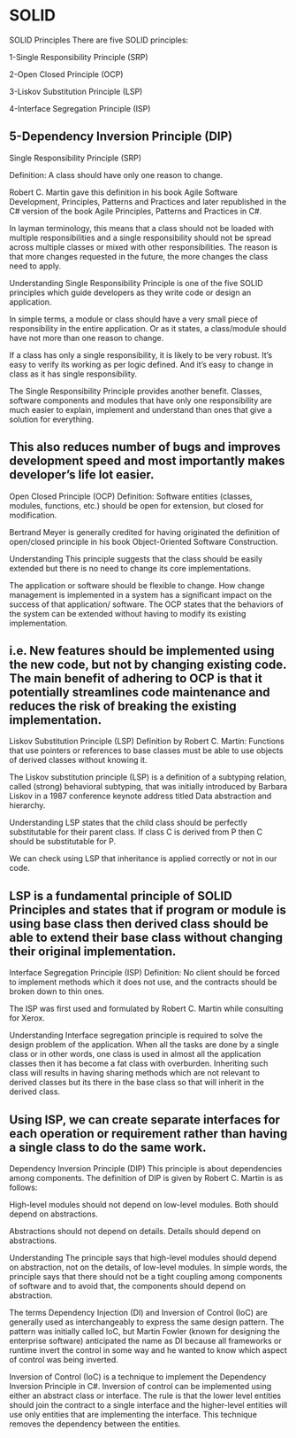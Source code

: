 # SOLID

SOLID Principles
There are five SOLID principles:

1-Single Responsibility Principle (SRP)

2-Open Closed Principle (OCP)

3-Liskov Substitution Principle (LSP)

4-Interface Segregation Principle (ISP)

5-Dependency Inversion Principle (DIP)
---------------------------------------------------------------------------------------------------------------------------------------------------------------------------------
Single Responsibility Principle (SRP)

Definition: A class should have only one reason to change.

Robert C. Martin gave this definition in his book Agile Software Development, Principles, Patterns and Practices and later republished in the C# version of the book Agile Principles, Patterns and Practices in C#.

In layman terminology, this means that a class should not be loaded with multiple responsibilities and a single responsibility should not be spread across multiple classes or mixed with other responsibilities. The reason is that more changes requested in the future, the more changes the class need to apply.

Understanding
Single Responsibility Principle is one of the five SOLID principles which guide developers as they write code or design an application.

In simple terms, a module or class should have a very small piece of responsibility in the entire application. Or as it states, a class/module should have not more than one reason to change.

If a class has only a single responsibility, it is likely to be very robust. It’s easy to verify its working as per logic defined. And it’s easy to change in class as it has single responsibility.

The Single Responsibility Principle provides another benefit. Classes, software components and modules that have only one responsibility are much easier to explain, implement and understand than ones that give a solution for everything.

This also reduces number of bugs and improves development speed and most importantly makes developer’s life lot easier.
---------------------------------------------------------------------------------------------------------------------------------------------------------------------------------
Open Closed Principle (OCP)
Definition: Software entities (classes, modules, functions, etc.) should be open for extension, but closed for modification.

Bertrand Meyer is generally credited for having originated the definition of open/closed principle in his book Object-Oriented Software Construction.

Understanding
This principle suggests that the class should be easily extended but there is no need to change its core implementations.

The application or software should be flexible to change. How change management is implemented in a system has a significant impact on the success of that application/ software. The OCP states that the behaviors of the system can be extended without having to modify its existing implementation.

i.e. New features should be implemented using the new code, but not by changing existing code. The main benefit of adhering to OCP is that it potentially streamlines code maintenance and reduces the risk of breaking the existing implementation.
---------------------------------------------------------------------------------------------------------------------------------------------------------------------------------
Liskov Substitution Principle (LSP)
Definition by Robert C. Martin: Functions that use pointers or references to base classes must be able to use objects of derived classes without knowing it.

The Liskov substitution principle (LSP) is a definition of a subtyping relation, called (strong) behavioral subtyping, that was initially introduced by Barbara Liskov in a 1987 conference keynote address titled Data abstraction and hierarchy.

Understanding
LSP states that the child class should be perfectly substitutable for their parent class. If class C is derived from P then C should be substitutable for P.

We can check using LSP that inheritance is applied correctly or not in our code.

LSP is a fundamental principle of SOLID Principles and states that if program or module is using base class then derived class should be able to extend their base class without changing their original implementation.
---------------------------------------------------------------------------------------------------------------------------------------------------------------------------------
Interface Segregation Principle (ISP)
Definition: No client should be forced to implement methods which it does not use, and the contracts should be broken down to thin ones.

The ISP was first used and formulated by Robert C. Martin while consulting for Xerox.

Understanding
Interface segregation principle is required to solve the design problem of the application. When all the tasks are done by a single class or in other words, one class is used in almost all the application classes then it has become a fat class with overburden. Inheriting such class will results in having sharing methods which are not relevant to derived classes but its there in the base class so that will inherit in the derived class.

Using ISP, we can create separate interfaces for each operation or requirement rather than having a single class to do the same work.
---------------------------------------------------------------------------------------------------------------------------------------------------------------------------------
Dependency Inversion Principle (DIP)
This principle is about dependencies among components. The definition of DIP is given by Robert C. Martin is as follows:

High-level modules should not depend on low-level modules. Both should depend on abstractions.

Abstractions should not depend on details. Details should depend on abstractions.

Understanding
The principle says that high-level modules should depend on abstraction, not on the details, of low-level modules. In simple words, the principle says that there should not be a tight coupling among components of software and to avoid that, the components should depend on abstraction.

The terms Dependency Injection (DI) and Inversion of Control (IoC) are generally used as interchangeably to express the same design pattern. The pattern was initially called IoC, but Martin Fowler (known for designing the enterprise software) anticipated the name as DI because all frameworks or runtime invert the control in some way and he wanted to know which aspect of control was being inverted.

Inversion of Control (IoC) is a technique to implement the Dependency Inversion Principle in C#. Inversion of control can be implemented using either an abstract class or interface. The rule is that the lower level entities should join the contract to a single interface and the higher-level entities will use only entities that are implementing the interface. This technique removes the dependency between the entities.
